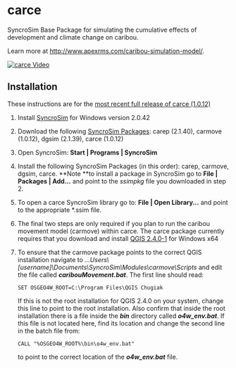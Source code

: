 # carce

SyncroSim Base Package for simulating the cumulative effects of development and climate change on caribou.

Learn more at http://www.apexrms.com/caribou-simulation-model/.

[![carce Video](https://img.youtube.com/vi/eYjAEqdovJM/0.jpg)](https://www.youtube.com/watch?v=eYjAEqdovJM "Overview of carce")



## Installation

These instructions are for the [most recent full release of carce (1.0.12)](https://github.com/ApexRMS/carce/releases)

1. Install [SyncroSim](www.syncrosim.com/download) for Windows version 2.0.42

2. Download the following [SyncroSim Packages](www.syncrosim.com/packages): carep (2.1.40), carmove (1.0.12), dgsim (2.1.39), carce (1.0.12) 

3. Open SyncroSim: **Start | Programs | SyncroSim**

4. Install the following SyncroSim Packages (in this order): carep, carmove, dgsim, carce. **Note **to install a package in SyncroSim go to **File | Packages | Add...** and point to the *ssimpkg* file you downloaded in step 2.

5. To open a carce SyncroSim library go to: **File | Open Library...** and point to the appropriate *.ssim file.  

6. The final two steps are only required if you plan to run the caribou movement model (carmove) within carce.  The carce package currently requires that you download and install [QGIS 2.4.0-1](http://download.osgeo.org/qgis/windows/) for Windows x64

7. To ensure that the carmove package points to the correct QGIS installation navigate to *...Users\\[username]\Documents\SyncroSim\Modules\carmove\Scripts* and edit the file called ***caribouMovement.bat***. The first line should read:

   ```
   SET OSGEO4W_ROOT=C:\Program Files\QGIS Chugiak
   ```

   If this is not the root installation for QGIS 2.4.0 on your system, change this line to point to the root installation. Also confirm that inside the root installation there is a file inside the ***bin*** directory called ***o4w_env.bat***. If this file is not located here, find its location and change the second line in the batch file from:

   ```
   CALL "%OSGEO4W_ROOT%\bin\o4w_env.bat"
   ```

   to point to the correct location of the ***o4w_env.bat*** file.


